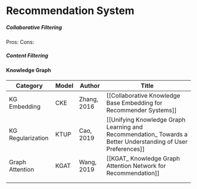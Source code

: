 # Recommendation System

##### Collaborative Filtering
Pros: 
Cons:  

##### Content Filtering


#### Knowledge Graph

| Category          | Model | Author      | Title                                                                                                        |
| ----------------- | ----- | ----------- | ------------------------------------------------------------------------------------------------------------ |
| KG Embedding      | CKE   | Zhang, 2016 | [[Collaborative Knowledge Base Embedding for Recommender Systems]]                                           |
| KG Regularization | KTUP  | Cao, 2019   | [[Unifying Knowledge Graph Learning and Recommendation_ Towards a Better Understanding of User Preferences]] |
| Graph Attention   | KGAT  | Wang, 2019  | [[KGAT_ Knowledge Graph Attention Network for Recommendation]]                                               |
|                   |       |             |                                                                                                              |
|                   |       |             |                                                                                                              |

